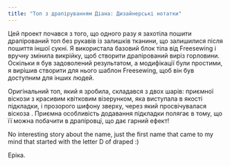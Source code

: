 ```yaml
---
title: "Топ з драпіруванням Діана: Дизайнерські нотатки"
---
```


Цей проект почався з того, що одного разу я захотіла пошити драпірований топ без рукавів із залишків тканини, що залишилися після пошиття іншої сукні. Я використала базовий блок тіла від Freesewing і вручну змінила викрійку, щоб створити драпірований виріз горловини. Оскільки я був задоволений результатом, а модифікації були простими, я вирішив створити для нього шаблон Freesewing, щоб він був доступним для інших людей.

Оригінальний топ, який я зробила, складався з двох шарів: приємної віскози з красивим квітковим візерунком, яка виступала в якості підкладки, і прозорого шифону зверху, через який просвічувалася віскоза . Приємна особливість додавання підкладки полягає в тому, що її можна побачити в драпіровці, що дає гарний ефект!

No interesting story about the name, just the first name that came to my mind that started with the letter D of draped :)

Еріка.

